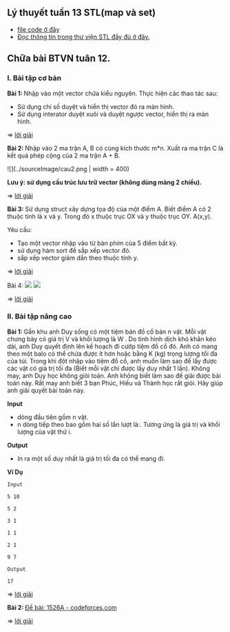 ## Lý thuyết tuần 13 STL(map và set) 
- [file code ở đây](https://github.com/duymanhdoan/Guildline_ML/blob/master/C_Basic/week13/lythuyet_w13.cpp) 
- [Đọc thông tin trong thư viện STL đầy đủ ở đây.](https://drive.google.com/file/d/1iqlQ1TmgGy_CKwZ0_9KPfu_ZHsnrT3Tu/view)

## Chữa bài BTVN tuân 12. 

###  <b>I. Bài tập cơ bản </b>
<b>Bài 1: </b> Nhập vào một vector chứa kiểu nguyên. Thực hiện các thao tác sau: 
- Sử dụng chỉ số duyệt và hiển thị vector đó ra màn hình. 
- Sử dụng interator duyệt xuôi và duyệt ngược vector, hiển thị ra màn hình.

=> [lời giải](https://github.com/duymanhdoan/Guildline_ML/blob/master/C_Basic/week13/B1.cpp)

<b>Bài 2: </b> Nhập vào 2 ma trận A, B có cùng kích thước m*n. Xuất ra ma trận C là kết quả phép cộng của 2 ma trận A + B.

![](../sourceImage/cau2.png | width = 400)

<b> Lưu ý: sử dụng cấu trúc lưu trữ vector (không dùng mảng 2 chiều). </b>  

=> [lời giải](https://github.com/duymanhdoan/Guildline_ML/blob/master/C_Basic/week13/B2.cpp)

<b>Bài 3: </b>  Sử dụng struct xây dựng tọa độ của một điểm A. Biết điểm A có 2 thuộc tính là x và y. Trong đó x thuộc trục OX và y thuộc trục OY. A(x,y). 

Yêu cầu: 
- Tạo một vector nhập vào từ bàn phím của 5 điểm bất kỳ.
- sử dụng hàm sort để sắp xếp vector đó.
- sắp xếp vector giảm dần theo thuộc tính y.

=> [lời giải](https://github.com/duymanhdoan/Guildline_ML/blob/master/C_Basic/week13/B3.cpp)

Bài 4: 
![](../sourceImage/cau4a.png)
![](../sourceImage/cau4b.png)


=> [lời giải](https://github.com/duymanhdoan/Guildline_ML/blob/master/C_Basic/week13/B4.cpp)

###  <b>II. Bài tập nâng cao </b>

<b>Bài 1: </b> Gần khu anh Duy sống có một tiệm bán đồ cổ bán n vật. Mỗi vật chưng bày có giá trị V và khối lượng là W . Do tình hình dịch khó khăn kéo dài, anh Duy quyết định lên kế hoạch đi cướp tiệm đồ cổ đó. Anh có mang theo một balo có thể chứa được ít hơn hoặc bằng K (kg) trọng lượng tối đa của túi. Trong khi đột nhập vào tiệm đồ cổ, anh muốn làm sao để lấy được các vật có giá trị tối đa (Biết mỗi vật chỉ được lấy duy nhất 1 lần). Không may, anh Duy học không giỏi toán. Anh không biết làm sao để giải được bài toán này. Rất may anh biết 3 bạn Phúc, Hiếu và Thành học rất giỏi. Hãy giúp anh giải quyết bài toán này. 

<b>Input</b> 
- dòng đầu tiên gồm n vật. 
- n dòng tiếp theo bao gồm hai số lần lượt là:. Tương ứng là giá trị và khối lượng của vật thứ i.

<b>Output</b> 
- In ra một số duy nhất là giá trị tối đa có thể mang đi.

<b>Ví Dụ </b> 

    Input 

    5 10

    5 2

    3 1

    1 1

    2 1

    9 7

    Output 

    17


=> [lời giải](https://github.com/duymanhdoan/Guildline_ML/blob/master/C_Basic/week13/B1nangcao.cpp)


<b>Bài 2: </b>  [Đề bài: 1526A - codeforces.com](https://codeforces.com/contest/1526/problem/A)

=> [lời giải](https://github.com/duymanhdoan/Guildline_ML/blob/master/C_Basic/week13/1526A.cpp)
